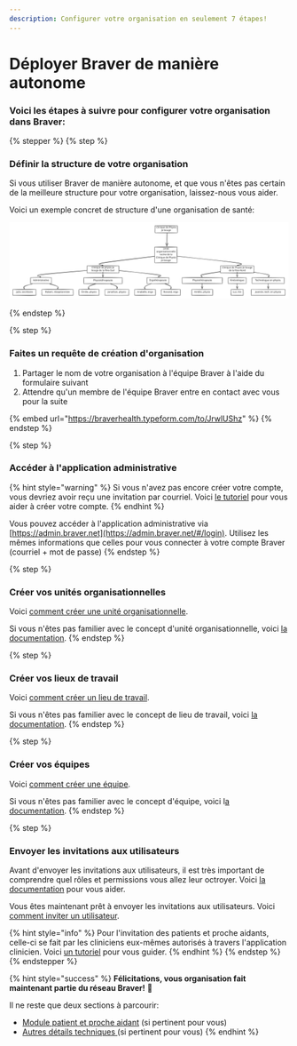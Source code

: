 ```yaml
---
description: Configurer votre organisation en seulement 7 étapes!
---
```


# Déployer Braver de manière autonome

### Voici les étapes à suivre pour configurer votre organisation dans Braver:

{% stepper %}
{% step %}
### Définir la structure de votre organisation

Si vous utiliser Braver de manière autonome, et que vous n'êtes pas certain de la meilleure structure pour votre organisation, laissez-nous vous aider.

Voici un exemple concret de structure d'une organisation de santé:

<img src="../../.gitbook/assets/file.excalidraw (1).svg" alt="Clinique privée de physiothérapie" class="gitbook-drawing">


{% endstep %}

{% step %}
### Faites un requête de création d'organisation

1. Partager le nom de votre organisation à l'équipe Braver à l'aide du formulaire suivant
2. Attendre qu'un membre de l'équipe Braver entre en contact avec vous pour la suite

{% embed url="https://braverhealth.typeform.com/to/JrwlUShz" %}
{% endstep %}

{% step %}
### Accéder à l'application administrative

{% hint style="warning" %}
Si vous n'avez pas encore créer votre compte, vous devriez avoir reçu une invitation par courriel. Voici [le tutoriel](../../pour-les-professionnels/creation-de-compte/creation-de-compte-autonome.md) pour vous aider à créer votre compte.
{% endhint %}

Vous pouvez accéder à l'application administrative via [https://admin.braver.net](https://admin.braver.net/#/login). Utilisez les mêmes informations que celles pour vous connecter à votre compte Braver (courriel + mot de passe)
{% endstep %}

{% step %}
### Créer vos unités organisationnelles

Voici [comment créer une unité organisationnelle](../unites-organisationelles/comment-creer-une-unite-organisationnelle.md).

Si vous n'êtes pas familier avec le concept d'unité organisationnelle, voici [la documentation](../unites-organisationelles/). &#x20;
{% endstep %}

{% step %}
### Créer vos lieux de travail

Voici [comment créer un lieu de travail](../lieux-de-travail/comment-creer-un-lieu-de-travail.md).

Si vous n'êtes pas familier avec le concept de lieu de travail, voici [la documentation](../lieux-de-travail/). &#x20;
{% endstep %}

{% step %}
### Créer vos équipes

Voici [comment créer une équipe](../equipes/comment-creer-une-equipe.md).

Si vous n'êtes pas familier avec le concept d'équipe, voici l[a documentation](../equipes/). &#x20;
{% endstep %}

{% step %}
### Envoyer les invitations aux utilisateurs

Avant d'envoyer les invitations aux utilisateurs, il est très important de comprendre quel rôles et permissions vous allez leur octroyer. Voici [la documentation](https://app.gitbook.com/o/zMIZEnF83uQLxLHiNR0f/s/C7asQvRtcnnGS2hUcyO0/pour-les-administrateurs/utilisateurs/roles-et-permissions) pour vous aider.

Vous êtes maintenant prêt à envoyer les invitations aux utilisateurs. Voici[ comment inviter un utilisateur](../utilisateurs/comment-inviter-des-utilisateurs.md).

{% hint style="info" %}
Pour l'invitation des patients et proche aidants, celle-ci se fait par les cliniciens eux-mêmes autorisés à travers l'application clinicien. Voici [un tutoriel](../../pour-les-professionnels/communication-patients-et-proche-aidants/inviter-un-patient-ou-un-proche-aidant-a-rejoindre-braver.md) pour vous guider.
{% endhint %}
{% endstep %}
{% endstepper %}

{% hint style="success" %}
**Félicitations, vous organisation fait maintenant partie du réseau Braver!** 🎉

Il ne reste que deux sections à parcourir:

* [Module patient et proche aidant](https://braver-1.gitbook.io/braver/training/pour-les-administrateurs/guide-de-configuration#le-module-patient-et-proche-aidant) (si pertinent pour vous)
* [Autres détails techniques ](https://braver-1.gitbook.io/braver/training/pour-les-administrateurs/guide-de-configuration#autres-details-techniques)(si pertinent pour vous)
{% endhint %}
